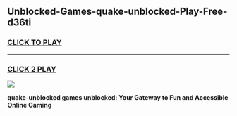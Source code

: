 
## Unblocked-Games-quake-unblocked-Play-Free-d36ti
<h3>
<a href="https://premium76.site?title=quake-unblocked&ref=18A1">CLICK TO PLAY</a></h3>
<hr>

<h3>
<a href="https://premium76.site?title=quake-unblocked&ref=18A1">CLICK 2 PLAY</a>
  
</h3>

<a href="https://premium76.site?title=quake-unblocked&ref=18A1"><img src="https://clearcache.store/games.png"></a>


**quake-unblocked games unblocked: Your Gateway to Fun and Accessible Online Gaming**
